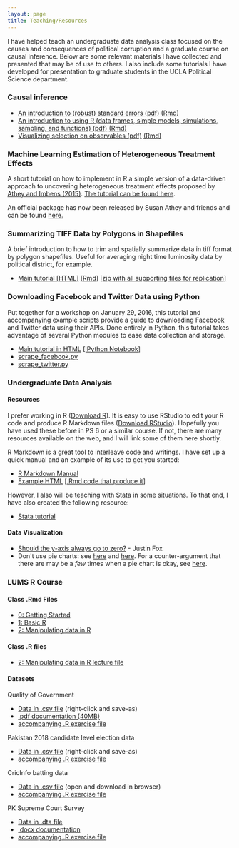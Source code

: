 ```yaml
---
layout: page
title: Teaching/Resources
---
```


I have helped teach an undergraduate data analysis class focused on the causes and consequences of political corruption and a graduate course on causal inference. Below are some relevant materials I have collected and presented that may be of use to others. I also include some tutorials I have developed for presentation to graduate students in the UCLA Political Science department.

### Causal inference

* [An introduction to (robust) standard errors (pdf)](/teaching/inference/200d_standard_errors.pdf) [(Rmd)](/teaching/inference/200d_standard_errors.Rmd)
* [An introduction to using R (data frames, simple models, simulations, sampling, and functions) (pdf)](/teaching/inference/200d_r_manual.pdf) [(Rmd)](/teaching/inference/200d_r_manual.Rmd)
* [Visualizing selection on observables (pdf)](/teaching/inference/200d_soo.pdf) [(Rmd)](/teaching/inference/200d_soo.Rmd)

### Machine Learning Estimation of Heterogeneous Treatment Effects

A short tutorial on how to implement in R a simple version of a data-driven approach to uncovering heterogeneous treatment effects proposed by [Athey and Imbens (2015)](https://faculty-gsb.stanford.edu/athey/documents/HeterogeneousEffects.pdf). [The tutorial can be found here](https://www.dropbox.com/s/l2k9jp5dfd1uen8/Sonnet_AtheyImbensHeterogeneousEffects.pdf?dl=0).

An official package has now been released by Susan Athey and friends and can be found [here.](https://github.com/susanathey/causalTree)

### Summarizing TIFF Data by Polygons in Shapefiles

A brief introduction to how to trim and spatially summarize data in tiff format by polygon shapefiles. Useful for averaging night time luminosity data by political district, for example.

* [Main tutorial [HTML]](https://www.dropbox.com/s/e9kh6hbi72ry0ka/using_rgdal_maptools.html?dl=0) [[Rmd]](https://www.dropbox.com/s/fbqrbnl1e22l3wm/using_rgdal_maptools.Rmd?dl=0) [[zip with all supporting files for replication]](https://www.dropbox.com/s/b6imt8ds45g88ci/using_rgdal_maptools.zip?dl=0)

### Downloading Facebook and Twitter Data using Python

Put together for a workshop on January 29, 2016, this tutorial and accompanying example scripts provide a guide to downloading Facebook and Twitter data using their APIs. Done entirely in Python, this tutorial takes advantage of several Python modules to ease data collection and storage.

* [Main tutorial in HTML](https://www.dropbox.com/s/p66hneka7bu50ru/Sonnet_API_FacebookTwitter.html?dl=0) [[IPython Notebook]](https://www.dropbox.com/s/quoev77zd3mclzx/Sonnet_API_FacebookTwitter.ipynb?dl=0)
* [scrape_facebook.py](https://www.dropbox.com/s/gifdpf0x7hqxpho/scrape_facebook.py?dl=0)
* [scrape_twitter.py](https://www.dropbox.com/s/5m18rb9ki5tyt4f/scrape_twitter.py?dl=0)

### Undergraduate Data Analysis

#### Resources

I prefer working in R ([Download R](http://cran.rstudio.com/)). It is easy to use RStudio to edit your R code and produce R Markdown files ([Download RStudio](http://www.rstudio.com/products/rstudio/download/)). Hopefully you have used these before in PS 6 or a similar course. If not, there are many resources available on the web, and I will link some of them here shortly.

R Markdown is a great tool to interleave code and writings. I have set up a quick manual and an example of its use to get you started:

* [R Markdown Manual](https://www.dropbox.com/s/9d2nsp0b8m879h6/usingRMarkdown.html?dl=0)
* [Example HTML](https://www.dropbox.com/s/2k2qewt3h32zyt6/enp_example.html?dl=0) [[.Rmd code that produce it](https://www.dropbox.com/s/9vils43zi92l6bx/enp_example.Rmd?dl=0)]

However, I also will be teaching with Stata in some situations. To that end, I have also created the following resource:

* [Stata tutorial](https://www.dropbox.com/s/wu6eb5eklw30m6s/sonnet_stata_tutorial.html?dl=0)

#### Data Visualization

* [Should the y-axis always go to zero?](http://byjustinfox.com/2014/12/14/the-rise-of-the-y-axis-zero-fundamentalists/) - Justin Fox
* Don't use pie charts: see [here](http://www.gilliganondata.com/index.php/2009/12/02/how-succinctly-can-i-explain-why-pie-charts-are-evil/) and [here](http://www.perceptualedge.com/articles/08-21-07.pdf). For a counter-argument that there are may be a *few* times when a pie chart is okay, see [here](http://speakingppt.com/2013/03/18/why-tufte-is-flat-out-wrong-about-pie-charts/).

### LUMS R Course

#### Class .Rmd Files

* [0: Getting Started](https://www.dropbox.com/s/ptnpckxbg77d7bp/0_getting_started.Rmd?dl=0)
* [1: Basic R](https://www.dropbox.com/s/ilicjtak649btwv/1_basic_R.Rmd?dl=0)
* [2: Manipulating data in R](https://www.dropbox.com/s/cxhb9cgplrb9rbf/2_manipulating_data.Rmd?dl=0)

#### Class .R files

* [2: Manipulating data in R lecture file](https://www.dropbox.com/s/tv0hgqvxdxv93g2/2_manipulating_data.R?dl=0)

#### Datasets

Quality of Government
* [Data in .csv file](https://raw.githubusercontent.com/lukesonnet/r_introduction/master/data/qog/qog_ts.csv) (right-click and save-as)
* [.pdf documentation (40MB)](https://www.dropbox.com/s/va4tydtimd1wakd/qog_bas_jan18.pdf?dl=0)
* [accompanying .R exercise file](https://www.dropbox.com/s/b9ghixbqel6m1tj/2_qog_data.R?dl=0)

Pakistan 2018 candidate level election data
* [Data in .csv file](https://raw.githubusercontent.com/colincookman/pakistan_election_results_2018/master/pk_candidate_data_2018.csv) (right-click and save-as)
* [accompanying .R exercise file](https://www.dropbox.com/s/xw0tl79cm9861jr/2_pk_election.R?dl=0)


CricInfo batting data
* [Data in .csv file](https://www.dropbox.com/s/0yptp6u9ao8xixd/Ball-to-Ball.csv?dl=0) (open and download in browser)
* [accompanying .R exercise file](https://www.dropbox.com/s/kck4gfaojpgjsb4/2_cric_data.R?dl=0)

PK Supreme Court Survey
* [Data in .dta file](https://www.dropbox.com/s/vjhf4j0rj47mjvl/Public%20Opinion%20Survey_Stata%20Data%20Set.dta?dl=0)
* [.docx documentation](https://www.dropbox.com/s/ntmbz4qqhj8ghxo/Supreme%2BCourt%2BSurvey%2BQuestions_AQ1.2%2B_150217_.docx?dl=0)
* [accompanying .R exercise file](https://www.dropbox.com/s/sx9hbdcbj3fu32u/2_supreme_court.R?dl=0)